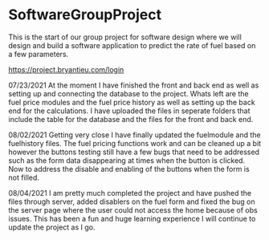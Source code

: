# SoftwareGroupProject
This is the start of our group project for software design where we will design and build a software application to predict the rate of fuel based on a few parameters.

https://project.bryantieu.com/login

07/23/2021 At the moment I have finished the front and back end as well as setting up and connecting the database to the project. Whats left are the fuel price modules and the fuel price history as well as setting up the back end for the calculations. I have uploaded the files in seperate folders that include the table for the database and the files for the front and back end.

08/02/2021 Getting very close I have finally updated the fuelmodule and the fuelhistory files. The fuel pricing functions work and can be cleaned up a bit however the buttons testing still have a few bugs that need to be addressed such as the form data disappearing at times when the button is clicked. Now to address the disable and enabling of the buttons when the form is not filled.

08/04/2021 I am pretty much completed the project and have pushed the files through server, added disablers on the fuel form and fixed the bug on the server page where the user could not access the home because of obs issues. This has been a fun and huge learning experience I will continue to update the project as I go.
